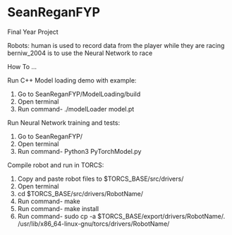 # SeanReganFYP
Final Year Project

Robots:
human is used to record data from the player while they are racing
berniw_2004 is to use the Neural Network to race

How To ...

Run C++ Model loading demo with example:
1) Go to SeanReganFYP/ModelLoading/build
2) Open terminal
3) Run command- ./modelLoader model.pt

Run Neural Network training and tests:
1) Go to SeanReganFYP/
2) Open terminal
3) Run command- Python3 PyTorchModel.py

Compile robot and run in TORCS:
1) Copy and paste robot files to $TORCS_BASE/src/drivers/
2) Open terminal
3) cd $TORCS_BASE/src/drivers/RobotName/
4) Run command- make
5) Run command- make install
6) Run command- sudo cp -a $TORCS_BASE/export/drivers/RobotName/. /usr/lib/x86_64-linux-gnu/torcs/drivers/RobotName/

